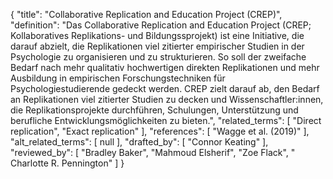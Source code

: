 {
    "title": "Collaborative Replication and Education Project (CREP)",
    "definition": "Das Collaborative Replication and Education Project (CREP; Kollaboratives Replikations- und Bildungssprojekt) ist eine Initiative, die darauf abzielt, die Replikationen viel zitierter empirischer Studien in der Psychologie zu organisieren und zu strukturieren. So soll der zweifache Bedarf nach mehr qualitativ hochwertigen direkten Replikationen und mehr Ausbildung in empirischen Forschungstechniken für Psychologiestudierende gedeckt werden. CREP zielt darauf ab, den Bedarf an Replikationen viel zitierter Studien zu decken und Wissenschaftler:innen, die Replikationsprojekte durchführen, Schulungen, Unterstützung und berufliche Entwicklungsmöglichkeiten zu bieten.",
    "related_terms": [
        "Direct replication",
        "Exact replication"
    ],
    "references": [
        "Wagge et al. (2019)"
    ],
    "alt_related_terms": [
        null
    ],
    "drafted_by": [
        "Connor Keating"
    ],
    "reviewed_by": [
        "Bradley Baker",
        "Mahmoud Elsherif",
        "Zoe Flack",
        " Charlotte R. Pennington"
    ]
}